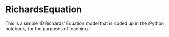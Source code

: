 # RichardsEquation

This is a simple 1D Richards' Equation model that is coded up in the iPython notebook, for the purposes of teaching.
